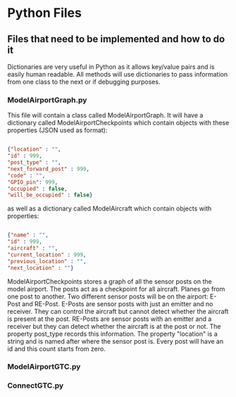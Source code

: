 # Python Files

## Files that need to be implemented and how to do it

Dictionaries are very useful in Python as it allows key/value pairs and is easily human readable. All methods will use dictionaries to pass information from one class to the next or if debugging purposes.

### ModelAirportGraph.py

This file will contain a class called ModelAirportGraph.
It will have a dictionary called ModelAirportCheckpoints which contain objects with these properties (JSON used as format):

```json

{"location" : "",
"id" : 999,
"post_type" : "",
"next_forward_post" : 999,
"code" : "",
"GPIO_pin": 999,
"occupied" : false,
"will_be_occupied" : false}

```
as well as a dictionary called ModelAircraft which contain objects with properties:


```json

{"name" : "",
"id" : 999,
"aircraft" : "",
"current_location" : 999,
"previous_location" : "",
"next_location" : ""}

```

ModelAirportCheckpoints stores a graph of all the sensor posts on the model airport. The posts act as a checkpoint for all aircraft. Planes go from one post to another. Two different sensor posts will be on the airport: E-Post and RE-Post. E-Posts are sensor posts with just an emitter and no receiver. They can control the aircraft but cannot detect whether the aircraft is present at the post. RE-Posts are sensor posts with an emitter and a receiver but they can detect whether the aircraft is at the post or not. The property post_type records this information. The property "location" is a string and is named after where the sensor post is. Every post will have an id and this count starts from zero.

### ModelAirportGTC.py



### ConnectGTC.py